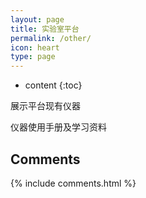 ```yaml
---
layout: page
title: 实验室平台
permalink: /other/
icon: heart
type: page
---
```


* content
{:toc}

展示平台现有仪器

仪器使用手册及学习资料


## Comments

{% include comments.html %}
